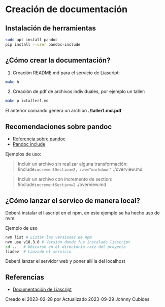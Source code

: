 # Creación de documentación

## Instalación de herramientas

```bash
sudo apt install pandoc
pip install --user pandoc-include
```

## ¿Cómo crear la documentación?

1. Creación README.md para el servicio de Liascript:

```bash
make b
```

2. Creación de pdf de archivos individuales, por ejemplo un taller:

```bash
make p i=taller1.md
```

El anterior comando genera un archibo **./taller1.md.pdf** 

## Recomendaciones sobre pandoc

* [Referencia sobre pandoc](https://pandoc.org/MANUAL.html#extensions)
* [Pandoc include](https://github.com/DCsunset/pandoc-include)

Ejemplos de uso:

> Incluir un archivo sin realizar alguna transformación:
> !include`incrementSection=2, raw="markdown"` ./overview.md

> Incluir un archivo con incremento de section:
> !include`incrementSection=2` ./overview.md

## ¿Cómo lanzar el servico de manera local?

Deberá instalar el liascript en el npm, en este ejemplo
se ha hecho uso de nvm.

Ejemplo de uso

```bash
nvm list # Listar las versiones de npm
nvm use v18.3.0 # Versión donde fue instalado liascript
cd ..   # Ubicarse en el directorio raíz del proyecto
liadev  # Lanzado el servicio
```
Deberá lanzar el servidor web y poner allí la del localhost

## Referencias

* [Documentación de Liascript](https://liascript.github.io/course/?https://raw.githubusercontent.com/liaScript/docs/master/README.md#1)

Creado el 2023-02-28 por
Actualizado 2023-09-29
Johnny Cubides


